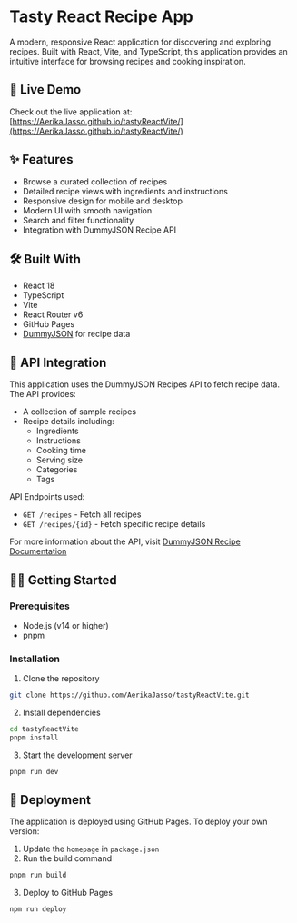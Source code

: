 # Tasty React Recipe App

A modern, responsive React application for discovering and exploring recipes. Built with React, Vite, and TypeScript, this application provides an intuitive interface for browsing recipes and cooking inspiration.

## 🚀 Live Demo

Check out the live application at: [https://AerikaJasso.github.io/tastyReactVite/](https://AerikaJasso.github.io/tastyReactVite/)

## ✨ Features

- Browse a curated collection of recipes
- Detailed recipe views with ingredients and instructions
- Responsive design for mobile and desktop
- Modern UI with smooth navigation
- Search and filter functionality
- Integration with DummyJSON Recipe API

## 🛠️ Built With

- React 18
- TypeScript
- Vite
- React Router v6
- GitHub Pages
- [DummyJSON](https://dummyjson.com/docs/recipes) for recipe data

## 📡 API Integration

This application uses the DummyJSON Recipes API to fetch recipe data. The API provides:

- A collection of sample recipes
- Recipe details including:
  - Ingredients
  - Instructions
  - Cooking time
  - Serving size
  - Categories
  - Tags

API Endpoints used:
- `GET /recipes` - Fetch all recipes
- `GET /recipes/{id}` - Fetch specific recipe details

For more information about the API, visit [DummyJSON Recipe Documentation](https://dummyjson.com/docs/recipes)

## 🏃‍♀️ Getting Started

### Prerequisites

- Node.js (v14 or higher)
- pnpm

### Installation

1. Clone the repository
```bash
git clone https://github.com/AerikaJasso/tastyReactVite.git
```

2. Install dependencies
```bash
cd tastyReactVite
pnpm install
```

3. Start the development server
```bash
pnpm run dev
```

## 🚀 Deployment

The application is deployed using GitHub Pages. To deploy your own version:

1. Update the `homepage` in `package.json`
2. Run the build command
```bash
pnpm run build
```

3. Deploy to GitHub Pages
```bash
npm run deploy
```